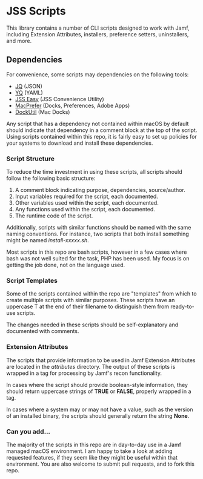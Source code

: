 # JSS Scripts
This library contains a number of CLI scripts designed to work with Jamf, including Extension Attributes, installers, preference setters, uninstallers, and more.

## Dependencies

For convenience, some scripts may dependencies on the following tools:
- [JQ](https://github.com/stedolan/jq) (JSON)
- [YQ](https://github.com/mikefarah/yq) (YAML)
- [JSS Easy](https://github.com/deviscoding/jss-easy) (JSS Convenience Utility)  
- [MacPrefer](https://github.com/deviscoding/mac-prefer) (Docks, Preferences, Adobe Apps)
- [DockUtil](https://github.com/kcrawford/dockutil) (Mac Docks)

Any script that has a dependency not contained within macOS by default should indicate that dependency in a comment block at the top of the script.  Using scripts contained within this repo, it is fairly easy to set up policies for your systems to download and install these dependencies.

### Script Structure

To reduce the time investment in using these scripts, all scripts should follow the following basic structure:

1. A comment block indicating purpose, dependencies, source/author.
2. Input variables required for the script, each documented.
3. Other variables used within the script, each documented.
4. Any functions used within the script, each documented.
5. The runtime code of the script.

Additionally, scripts with similar functions should be named with the same naming conventions.  For instance, two scripts that both install something might be named _install-xxxxx.sh_.

Most scripts in this repo are bash scripts, however in a few cases where bash was not well suited for the task, PHP has been used.  My focus is on getting the job done, not on the language used.

### Script Templates
Some of the scripts contained within the repo are "templates" from which to create multiple scripts with similar purposes.  These scripts have an uppercase T at the end of their filename to distinguish them from ready-to-use scripts.

The changes needed in these scripts should be self-explanatory and documented with comments.

### Extension Attributes
The scripts that provide information to be used in Jamf Extension Attributes are located in the _attributes_ directory.  The output of these scripts is wrapped in a <result> tag for processing by Jamf's recon functionality.

In cases where the script should provide boolean-style information, they should return uppercase strings of **TRUE** or **FALSE**, properly wrapped in a <result> tag.

In cases where a system may or may not have a value, such as the version of an installed binary, the scripts should generally return the string **None**.

### Can you add...
The majority of the scripts in this repo are in day-to-day use in a Jamf managed macOS environment.  I am happy to take a look at adding requested features, if they seem like they might be useful within that environment.   You are also welcome to submit pull requests, and to fork this repo.


